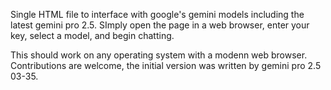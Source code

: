 Single HTML file to interface with google's gemini models including the latest gemini pro 2.5. 
SImply open the page in a web browser, enter your key, select a model, and begin chatting.

This should work on any operating system with a modenn web browser.
Contributions are welcome, the initial version was written by gemini pro 2.5 03-35.
